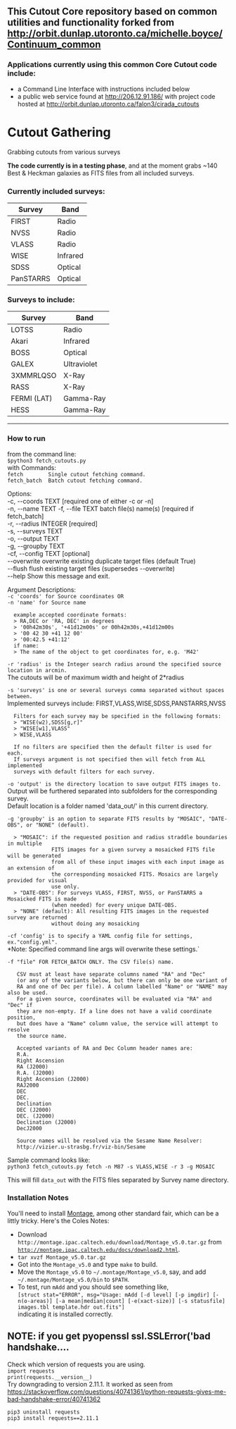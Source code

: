 ## This Cutout Core repository based on common utilities and functionality forked from http://orbit.dunlap.utoronto.ca/michelle.boyce/Continuum_common

### Applications currently using this common Core Cutout code include:    
- a Command Line Interface with instructions included below      
- a public web service found at http://206.12.91.186/  with project code hosted at http://orbit.dunlap.utoronto.ca/falon3/cirada_cutouts

       
           
# Cutout Gathering

Grabbing cutouts from various surveys

**The code currently is in a testing phase**, and at the moment grabs ~140 Best & Heckman galaxies as FITS files from all included surveys.

### Currently included surveys:

| Survey | Band |
|---|---|
| FIRST | Radio |
| NVSS | Radio|
| VLASS| Radio|
|WISE|Infrared|
| SDSS| Optical|
| PanSTARRS| Optical|

### Surveys to include:

| Survey | Band|
|---|---|
|LOTSS|Radio|
|Akari|Infrared|
|BOSS|Optical|
|GALEX|Ultraviolet|
|3XMMRLQSO|X-Ray|
|RASS|X-Ray|
|FERMI (LAT)|Gamma-Ray|
|HESS|Gamma-Ray|

---

### How to run
from the command line:    
`$python3 fetch_cutouts.py`    
with Commands:    
  `fetch        Single cutout fetching command.   `     
  `fetch_batch  Batch cutout fetching command.   `     
  
Options:    
      -c, --coords TEXT     [required one of either -c or -n]    
      -n, --name TEXT
      -f, --file TEXT       batch file(s) name(s)  [required if fetch_batch]   
      -r, --radius INTEGER  [required]     
      -s, --surveys TEXT   
      -o, --output TEXT   
      -g, --groupby TEXT   
      -cf, --config TEXT   [optional]    
      --overwrite           overwrite existing duplicate target files (default
                            True)   
      --flush               flush existing target files (supersedes --overwrite)   
      --help                Show this message and exit.   
      
Argument Descriptions:    
`-c 'coords' for Source coordinates OR`    
`-n 'name' for Source name`    
     
      example accepted coordinate formats:    
      > RA,DEC or 'RA, DEC' in degrees    
      > '00h42m30s', '+41d12m00s' or 00h42m30s,+41d12m00s    
      > '00 42 30 +41 12 00'    
      > '00:42.5 +41:12'    
      if name:    
      > The name of the object to get coordinates for, e.g. 'M42'    
      
`-r 'radius' is the Integer search radius around the specified source location in arcmin.`    
      The cutouts will be of maximum width and height of 2*radius    

`-s 'surveys' is one or several surveys comma separated without spaces between.`    
      Implemented surveys include: FIRST,VLASS,WISE,SDSS,PANSTARRS,NVSS       
           
      Filters for each survey may be specified in the following formats:    
      > "WISE(w2),SDSS[g,r]"    
      > "WISE[w1],VLASS"    
      > WISE,VLASS    
      
      If no filters are specified then the default filter is used for each.    
      If surveys argument is not specified then will fetch from ALL implemented    
      surveys with default filters for each survey.    
    
`-o 'output' is the directory location to save output FITS images to.`    
      Output will be furthered separated into subfolders for the corresponding survey.    
      Default location is a folder named 'data_out/' in this current directory.    

`-g 'groupby' is an option to separate FITS results by "MOSAIC", "DATE-OBS", or "NONE" (default).`     
    
      > "MOSAIC": if the requested position and radius straddle boundaries in multiple      
                  FITS images for a given survey a mosaicked FITS file will be generated    
                  from all of these input images with each input image as an extension of    
                  the corresponding mosaicked FITS. Mosaics are largely provided for visual    
                  use only.    
      > "DATE-OBS": For surveys VLASS, FIRST, NVSS, or PanSTARRS a Mosaicked FITS is made    
                  (when needed) for every unique DATE-OBS.     
      > "NONE" (default): All resulting FITS images in the requested survey are returned    
                  without doing any mosaicking    
    
`-cf 'config' is to specify a YAML config file for settings, ex."config.yml".`    
      *Note: Specified command line args will overwrite these settings.`          
   
`-f "file" FOR FETCH_BATCH ONLY. The CSV file(s) name. `      

       CSV must at least have separate columns named "RA" and "Dec"    
       (or any of the variants below, but there can only be one variant of    
       RA and one of Dec per file). A column labelled "Name" or "NAME" may also be used.   
       For a given source, coordinates will be evaluated via "RA" and "Dec" if   
       they are non-empty. If a line does not have a valid coordinate position,   
       but does have a "Name" column value, the service will attempt to resolve   
       the source name.   
           
       Accepted variants of RA and Dec Column header names are:    
       R.A.   
       Right Ascension   
       RA (J2000)   
       R.A. (J2000)   
       Right Ascension (J2000)   
       RAJ2000   
       DEC   
       DEC.   
       Declination   
       DEC (J2000)   
       DEC. (J2000)   
       Declination (J2000)   
       DecJ2000   
         
       Source names will be resolved via the Sesame Name Resolver:    
       http://vizier.u-strasbg.fr/viz-bin/Sesame    
        
Sample command looks like:    
`python3 fetch_cutouts.py fetch -n M87 -s VLASS,WISE -r 3 -g MOSAIC`    
   
This will fill `data_out` with the FITS files separated by Survey name directory.    

### Installation Notes

You'll need to install <a target=_blank href="https://montage-wrapper.readthedocs.io/en/v0.9.5/#installation">Montage</a>, among other standard fair, which can be a littly tricky. Here's the Coles Notes:

 * Download `http://montage.ipac.caltech.edu/download/Montage_v5.0.tar.gz` from <a target=_blank href="http://montage.ipac.caltech.edu/docs/download2.html">`http://montage.ipac.caltech.edu/docs/download2.html`</a>.
 * `tar xvzf Montage_v5.0.tar.gz`
 * Got into the `Montage_v5.0` and type `make` to build.
 * Move the `Montage_v5.0` to `~/.montage/Montage_v5.0`, say, and add `~/.montage/Montage_v5.0/bin` to `$PATH`.
 * To test, run `mAdd` and you should see something like,<br>```[struct stat="ERROR", msg="Usage: mAdd [-d level] [-p imgdir] [-n(o-areas)] [-a mean|median|count] [-e(xact-size)] [-s statusfile] images.tbl template.hdr out.fits"]```<br>indicating it is installed correctly.


## NOTE: if you get pyopenssl ssl.SSLError('bad handshake....
Check which version of requests you are using.    
`import requests`    
`print(requests.__version__)`    
Try downgrading to version 2.11.1. It worked as seen from https://stackoverflow.com/questions/40741361/python-requests-gives-me-bad-handshake-error/40741362    

`pip3 uninstall requests`    
`pip3 install requests==2.11.1`     
